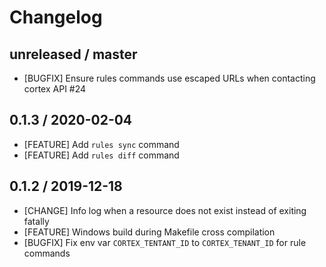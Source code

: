 # Changelog

## unreleased / master

* [BUGFIX] Ensure rules commands use escaped URLs when contacting cortex API #24

## 0.1.3 / 2020-02-04

* [FEATURE] Add `rules sync` command
* [FEATURE] Add `rules diff` command

## 0.1.2 / 2019-12-18

* [CHANGE] Info log when a resource does not exist instead of exiting fatally
* [FEATURE] Windows build during Makefile cross compilation
* [BUGFIX] Fix env var `CORTEX_TENTANT_ID` to `CORTEX_TENANT_ID` for rule commands

